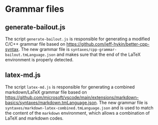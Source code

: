 # Grammar files

## generate-bailout.js

The script `generate-bailout.js` is responsible for generating a modified C/C++ grammar file based on https://github.com/jeff-hykin/better-cpp-syntax. The new grammar file is `syntaxes/cpp-grammar-bailout.tmLanguage.json` and makes sure that the end of the LaTeX environment is properly detected.

## latex-md.js

The script `latex-md.js` is responsible for generating a combined markdown/LaTeX grammar file based on https://github.com/microsoft/vscode/main/extensions/markdown-basics/syntaxes/markdown.tmLanguage.json. The new grammar file is `syntaxes/markdown-latex-combined.tmLanguage.json` and is used to match the content of the `markdown` environment, which allows a combination of LaTeX and markdown codes.
